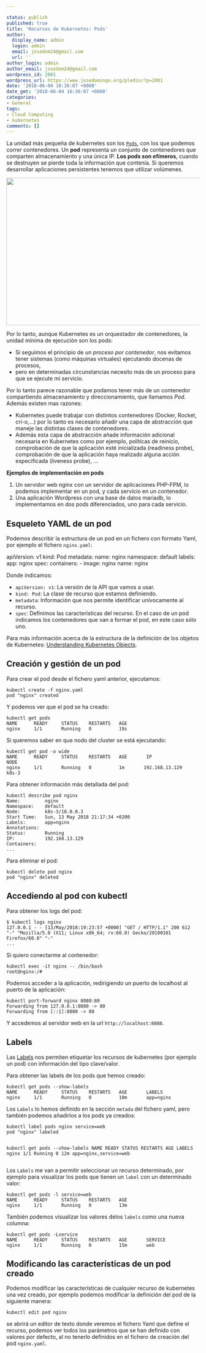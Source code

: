 ```yaml
---

status: publish
published: true
title: 'Recursos de Kubernetes: Pods'
author:
  display_name: admin
  login: admin
  email: josedom24@gmail.com
  url: ''
author_login: admin
author_email: josedom24@gmail.com
wordpress_id: 2001
wordpress_url: https://www.josedomingo.org/pledin/?p=2001
date: '2018-06-04 18:36:07 +0000'
date_gmt: '2018-06-04 16:36:07 +0000'
categories:
- General
tags:
- Cloud Computing
- kubernetes
comments: []
---
```

<p>La unidad m&aacute;s peque&ntilde;a de kubernetes son los <a href="https://kubernetes.io/docs/concepts/workloads/pods/pod/"><code>Pods</code></a>, con los que podemos correr contenedores. Un <strong>pod</strong> representa un conjunto de contenedores que comparten almacenamiento y una &uacute;nica IP. <strong>Los pods son ef&iacute;meros</strong>, cuando se destruyen se pierde toda la informaci&oacute;n que conten&iacute;a. Si queremos desarrollar aplicaciones persistentes tenemos que utilizar vol&uacute;menes.</p>
<p><a class="thumbnail" href="https://www.josedomingo.org/pledin/wp-content/uploads/2018/06/pod.png"><img src="https://www.josedomingo.org/pledin/wp-content/uploads/2018/06/pod.png" alt="" width="960" height="384" class="aligncenter size-full wp-image-2002" /></a></p>
<p>Por lo tanto, aunque Kubernetes es un orquestador de contenedores, la unidad m&iacute;nima de ejecuci&oacute;n son los pods:</p>
<ul>
<li>Si seguimos el principio de <em>un proceso por contenedor</em>, nos evitamos tener sistemas (como m&aacute;quinas virtuales) ejecutando docenas de procesos, </li>
<li>pero en determinadas circunstancias necesito m&aacute;s de un proceso para que se ejecute mi servicio. </li>
</ul>
<p>Por lo tanto parece razonable que podamos tener m&aacute;s de un contenedor compartiendo almacenamiento y direccionamiento, que llamamos <em>Pod</em>. Adem&aacute;s existen mas razones:</p>
<ul>
<li>Kubernetes puede trabajar con distintos contenedores (Docker, Rocket, cri-o,...) por lo tanto es necesario a&ntilde;adir una capa de abstracci&oacute;n que maneje las distintas clases de contenedores.</li>
<li>Adem&aacute;s esta capa de abstracci&oacute;n a&ntilde;ade informaci&oacute;n adicional necesaria en Kubernetes como por ejemplo, pol&iacute;ticas de reinicio, comprobaci&oacute;n de que la aplicaci&oacute;n est&eacute; inicializada (readiness probe), comprobaci&oacute;n de que la aplicaci&oacute;n haya realizado alguna acci&oacute;n especificada (liveness probe), ...</li>
</ul>
<p><strong>Ejemplos de implementaci&oacute;n en pods</strong></p>
<ol>
<li>Un servidor web nginx con un servidor de aplicaciones PHP-FPM, lo podemos implementar en un pod, y cada servicio en un contenedor. </li>
<li>Una aplicaci&oacute;n Wordpress con una base de datos mariadb, lo implementamos en dos pods diferenciados, uno para cada servicio.</li>
</ol>
<p><!--more--></p>
<h2>Esqueleto YAML de un pod</h2>
<p>Podemos describir la estructura de un pod en un fichero con formato Yaml, por ejemplo el fichero <code>nginx.yaml</code>:</p>
  
  apiVersion: v1
  kind: Pod
  metadata:
    name: nginx
    namespace: default
    labels:
      app: nginx
  spec:
    containers:
      - image:  nginx
        name:  nginx
  
<p>Donde indicamos:</p>
<ul>
<li><code>apiVersion: v1</code>: La versi&oacute;n de la API que vamos a usar.</li>
<li><code>kind: Pod</code>: La clase de recurso que estamos definiendo.</li>
<li><code>metadata</code>: Informaci&oacute;n que nos permite identificar un&iacute;vocamente al recurso.</li>
<li><code>spec</code>: Definimos las caracter&iacute;sticas del recurso. En el caso de un pod indicamos los contenedores que van a formar el pod, en este caso s&oacute;lo uno.</li>
</ul>
<p>Para m&aacute;s informaci&oacute;n acerca de la estructura de la definici&oacute;n de los objetos de Kubernetes: <a href="https://kubernetes.io/docs/concepts/overview/working-with-objects/kubernetes-objects/">Understanding Kubernetes Objects</a>.</p>
<h2>Creaci&oacute;n y gesti&oacute;n de un pod</h2>
<p>Para crear el pod desde el fichero yaml anterior, ejecutamos:</p>
<pre><code>kubectl create -f nginx.yaml
pod "nginx" created
</code></pre>
<p>Y podemos ver que el pod se ha creado:</p>
<pre><code>kubectl get pods
NAME      READY     STATUS    RESTARTS   AGE
nginx     1/1       Running   0          19s
</code></pre>
<p>Si queremos saber en que nodo del cluster se est&aacute; ejecutando:</p>
<pre><code>kubectl get pod -o wide
NAME      READY     STATUS    RESTARTS   AGE       IP                   NODE
nginx     1/1       Running   0          1m       192.168.13.129    k8s-3
</code></pre>
<p>Para obtener informaci&oacute;n m&aacute;s detallada del pod:</p>
<pre><code>kubectl describe pod nginx
Name:         nginx
Namespace:    default
Node:         k8s-3/10.0.0.3
Start Time:   Sun, 13 May 2018 21:17:34 +0200
Labels:       app=nginx
Annotations:  <none>
Status:       Running
IP:           192.168.13.129
Containers:
...
</code></pre>
<p>Para eliminar el pod:</p>
<pre><code>kubectl delete pod nginx
pod "nginx" deleted
</code></pre>
<h2>Accediendo al pod con kubectl</h2>
<p>Para obtener los logs del pod:</p>
<pre><code>$ kubectl logs nginx
127.0.0.1 - - [13/May/2018:19:23:57 +0000] "GET / HTTP/1.1" 200 612     "-" "Mozilla/5.0 (X11; Linux x86_64; rv:60.0) Gecko/20100101    Firefox/60.0" "-"
...
</code></pre>
<p>Si quiero conectarme al contenedor:</p>
<pre><code>kubectl exec -it nginx -- /bin/bash
root@nginx:/# 
</code></pre>
<p>Podemos acceder a la aplicaci&oacute;n, redirigiendo un puerto de localhost al puerto de la aplicaci&oacute;n:</p>
<pre><code>kubectl port-forward nginx 8080:80
Forwarding from 127.0.0.1:8080 -> 80
Forwarding from [::1]:8080 -> 80
</code></pre>
<p>Y accedemos al servidor web en la url <code>http://localhost:8080</code>.</p>
<h2>Labels</h2>
<p>Las <a href="https://kubernetes.io/docs/concepts/overview/working-with-objects/labels/">Labels</a> nos permiten etiquetar los recursos de kubernetes (por ejemplo un pod) con informaci&oacute;n del tipo clave/valor.</p>
<p>Para obtener las labels de los pods que hemos creado:</p>
<pre><code>kubectl get pods --show-labels
NAME      READY     STATUS    RESTARTS   AGE       LABELS
nginx     1/1       Running   0          10m       app=nginx
</code></pre>
<p>Los <code>Labels</code> lo hemos definido en la secci&oacute;n <code>metada</code> del fichero yaml, pero tambi&eacute;n podemos a&ntilde;adirlos a los pods ya creados:</p>
<pre><code>kubectl label pods nginx service=web
pod "nginx" labeled

kubectl get pods --show-labels
NAME      READY     STATUS    RESTARTS   AGE       LABELS
nginx     1/1       Running   0          12m       app=nginx,service=web
</code></pre>
<p>Los <code>Labels</code> me van a permitir seleccionar un recurso determinado, por ejemplo para visualizar los pods que tienen un <code>label</code> con un determinado valor:</p>
<pre><code>kubectl get pods -l service=web
NAME      READY     STATUS    RESTARTS   AGE
nginx     1/1       Running   0          13m
</code></pre>
<p>Tambi&eacute;n podemos visualizar los valores delos <code>labels</code> como una nueva columna:</p>
<pre><code>kubectl get pods -Lservice
NAME      READY     STATUS    RESTARTS   AGE       SERVICE
nginx     1/1       Running   0          15m       web
</code></pre>
<h2>Modificando las caracter&iacute;sticas de un pod creado</h2>
<p>Podemos modificar las caracter&iacute;sticas de cualquier recurso de kubernetes una vez creado, por ejemplo podemos modificar la definici&oacute;n del pod de la siguiente manera:</p>
<pre><code>kubectl edit pod nginx
</code></pre>
<p>se abrir&aacute; un editor de texto donde veremos el fichero Yaml que define el recurso, podemos ver todos los par&aacute;metros que se han definido con valores por defecto, al no tenerlo definidos en el fichero de creaci&oacute;n del pod <code>nginx.yaml</code>.</p>
